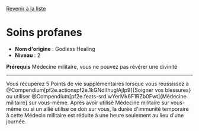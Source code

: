[Revenir à la liste](list.md)

# Soins profanes

 * **Nom d'origine** : Godless Healing
 * **Niveau** : 2


<p><span><strong>Prérequis</strong> Médecine militaire, vous ne pouvez pas révérer une divinité<br></span></p>
<hr>
<p>Vous récupérez 5 Points de vie supplémentaires lorsque vous réussissez à @Compendium[pf2e.actionspf2e.1kGNdIIhuglAjIp9]{Soigner vos blessures} ou utiliser @Compendium[pf2e.feats-srd.wYerMk6F1RZb0Fwt]{Médecine militaire} sur vous-même. Après avoir utilisé Médecine militaire sur vous-même ou si un allié utilise ce don sur vous, la durée d'immunité temporaire à cette Médecin militaire est réduite à une heure seulement au lieu d'une journée.&nbsp;</p>